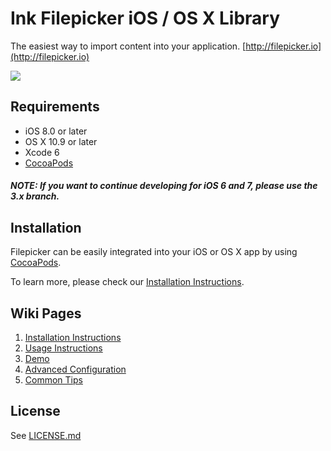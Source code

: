 # Ink Filepicker iOS / OS X Library

The easiest way to import content into your application.
[http://filepicker.io](http://filepicker.io)

<img src="https://github.com/Ink/ios-picker/raw/combined-library/Docs/filepicker.png" class="center">

## Requirements

  - iOS 8.0 or later
  - OS X 10.9 or later
  - Xcode 6
  - [CocoaPods](http://cocoapods.org)

##### NOTE: If you want to continue developing for iOS 6 and 7, please use the 3.x branch.

## Installation

  Filepicker can be easily integrated into your iOS or OS X app by using [CocoaPods](http://cocoapods.org/).

  To learn more, please check our [Installation Instructions](https://github.com/Ink/ios-picker/wiki/1.-Installation).

## Wiki Pages

  1. [Installation Instructions](https://github.com/Ink/ios-picker/wiki/1.-Installation)
  2. [Usage Instructions](https://github.com/Ink/ios-picker/wiki/2.-Usage-instructions)
  3. [Demo](https://github.com/Ink/ios-picker/wiki/3.-Demo)
  4. [Advanced Configuration](https://github.com/Ink/ios-picker/wiki/4.-Advanced-Configuration)
  5. [Common Tips](https://github.com/Ink/ios-picker/wiki/5.-Common-Tips)

## License

See [LICENSE.md](https://github.com/Ink/ios-picker/blob/combined-library/LICENSE.md)
